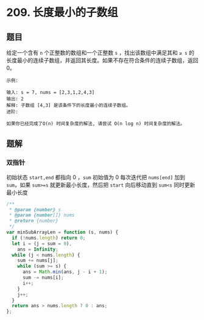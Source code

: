 # 209. 长度最小的子数组

## 题目

给定一个含有 `n` 个正整数的数组和一个正整数 `s` ，找出该数组中满足其和 `≥ s` 的长度最小的连续子数组，并返回其长度。如果不存在符合条件的连续子数组，返回 0。

```auto
示例:

输入: s = 7, nums = [2,3,1,2,4,3]
输出: 2
解释: 子数组 [4,3] 是该条件下的长度最小的连续子数组。
进阶:

如果你已经完成了O(n) 时间复杂度的解法, 请尝试 O(n log n) 时间复杂度的解法。
```

## 题解

### 双指针

初始状态 `start,end` 都指向 0 ，`sum` 初始值为 0
每次迭代把 `nums[end]` 加到 `sum`，如果 `sum>=s` 就更新最小长度，然后把 `start` 向后移动直到 `sum<s` 同时更新最小长度

```JavaScript
/**
 * @param {number} s
 * @param {number[]} nums
 * @return {number}
 */
var minSubArrayLen = function (s, nums) {
  if (!nums.length) return 0;
  let i = (j = sum = 0),
    ans = Infinity;
  while (j < nums.length) {
    sum += nums[j];
    while (sum >= s) {
      ans = Math.min(ans, j - i + 1);
      sum -= nums[i];
      i++;
    }
    j++;
  }
  return ans > nums.length ? 0 : ans;
};

```
